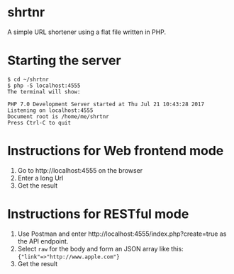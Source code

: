 # shrtnr
A simple URL shortener using a flat file written in PHP.

# Starting the server

```
$ cd ~/shrtnr
$ php -S localhost:4555
The terminal will show:

PHP 7.0 Development Server started at Thu Jul 21 10:43:28 2017
Listening on localhost:4555
Document root is /home/me/shrtnr
Press Ctrl-C to quit
```

# Instructions for Web frontend mode

1. Go to http://localhost:4555 on the browser
2. Enter a long Url
3. Get the result

# Instructions for RESTful mode

1. Use Postman and enter http://localhost:4555/index.php?create=true as the API endpoint.
2. Select `raw` for the body and form an JSON array like this:
``` {"link"=>"http://www.apple.com"} ```
3. Get the result
